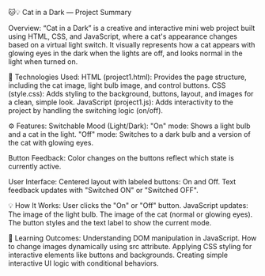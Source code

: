 🐱💡 Cat in a Dark — Project Summary

Overview:
“Cat in a Dark” is a creative and interactive mini web project built using HTML, CSS, and JavaScript, where a cat's appearance changes based on a virtual light switch. It visually represents how a cat appears with glowing eyes in the dark when the lights are off, and looks normal in the light when turned on.

🔧 Technologies Used:
HTML (project1.html): Provides the page structure, including the cat image, light bulb image, and control buttons.
CSS (style.css): Adds styling to the background, buttons, layout, and images for a clean, simple look.
JavaScript (project1.js): Adds interactivity to the project by handling the switching logic (on/off).

⚙️ Features:
Switchable Mood (Light/Dark):
"On" mode: Shows a light bulb and a cat in the light.
"Off" mode: Switches to a dark bulb and a version of the cat with glowing eyes.

Button Feedback:
Color changes on the buttons reflect which state is currently active.

User Interface:
Centered layout with labeled buttons: On and Off.
Text feedback updates with "Switched ON" or "Switched OFF".

💡 How It Works:
User clicks the "On" or "Off" button.
JavaScript updates:
The image of the light bulb.
The image of the cat (normal or glowing eyes).
The button styles and the text label to show the current mode.

🎯 Learning Outcomes:
Understanding DOM manipulation in JavaScript.
How to change images dynamically using src attribute.
Applying CSS styling for interactive elements like buttons and backgrounds.
Creating simple interactive UI logic with conditional behaviors.
